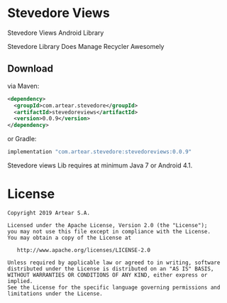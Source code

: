 # Stevedore Views
Stevedore Views Android Library

Stevedore Library Does Manage Recycler Awesomely

Download
--------
via Maven:
```xml
<dependency>
  <groupId>com.artear.stevedore</groupId>
  <artifactId>stevedoreviews</artifactId>
  <version>0.0.9</version>
</dependency>
```
or Gradle:
```groovy
implementation "com.artear.stevedore:stevedoreviews:0.0.9"
```
Stevedore views Lib requires at minimum Java 7 or Android 4.1.

License
=======

    Copyright 2019 Artear S.A.

    Licensed under the Apache License, Version 2.0 (the "License");
    you may not use this file except in compliance with the License.
    You may obtain a copy of the License at

       http://www.apache.org/licenses/LICENSE-2.0

    Unless required by applicable law or agreed to in writing, software
    distributed under the License is distributed on an "AS IS" BASIS,
    WITHOUT WARRANTIES OR CONDITIONS OF ANY KIND, either express or implied.
    See the License for the specific language governing permissions and
    limitations under the License.
